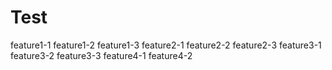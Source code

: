 # Test
feature1-1
feature1-2
feature1-3
feature2-1
feature2-2
feature2-3
feature3-1
feature3-2
feature3-3
feature4-1
feature4-2